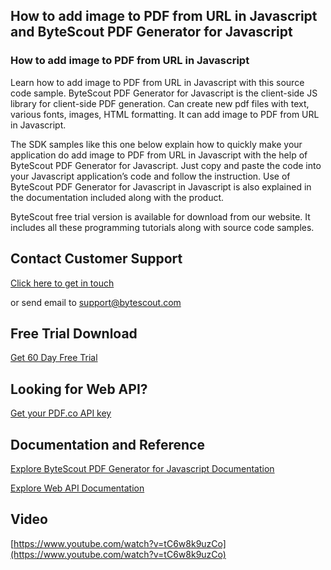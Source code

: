 ## How to add image to PDF from URL in Javascript and ByteScout PDF Generator for Javascript

### How to add image to PDF from URL in Javascript

Learn how to add image to PDF from URL in Javascript with this source code sample. ByteScout PDF Generator for Javascript is the client-side JS library for client-side PDF generation. Can create new pdf files with text, various fonts, images, HTML formatting. It can add image to PDF from URL in Javascript.

The SDK samples like this one below explain how to quickly make your application do add image to PDF from URL in Javascript with the help of ByteScout PDF Generator for Javascript. Just copy and paste the code into your Javascript application’s code and follow the instruction. Use of ByteScout PDF Generator for Javascript in Javascript is also explained in the documentation included along with the product.

ByteScout free trial version is available for download from our website. It includes all these programming tutorials along with source code samples.

## Contact Customer Support

[Click here to get in touch](https://bytescout.zendesk.com/hc/en-us/requests/new?subject=ByteScout%20PDF%20Generator%20for%20Javascript%20Question)

or send email to [support@bytescout.com](mailto:support@bytescout.com?subject=ByteScout%20PDF%20Generator%20for%20Javascript%20Question) 

## Free Trial Download

[Get 60 Day Free Trial](https://bytescout.com/download/web-installer?utm_source=github-readme)

## Looking for Web API? 

[Get your PDF.co API key](https://pdf.co/documentation/api?utm_source=github-readme)

## Documentation and Reference

[Explore ByteScout PDF Generator for Javascript Documentation](https://bytescout.com/documentation/index.html?utm_source=github-readme)

[Explore Web API Documentation](https://pdf.co/documentation/api?utm_source=github-readme)

## Video

[https://www.youtube.com/watch?v=tC6w8k9uzCo](https://www.youtube.com/watch?v=tC6w8k9uzCo)
